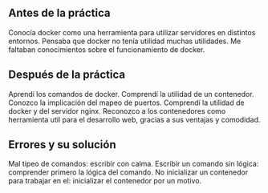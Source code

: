 ## Antes de la práctica
Conocía docker como una herramienta para utilizar servidores en distintos entornos.
Pensaba que docker no tenía utilidad muchas utilidades.
Me faltaban conocimientos sobre el funcionamiento de docker.

## Después de la práctica
Aprendí los comandos de docker.
Comprendí la utilidad de un contenedor.
Conozco la implicación del mapeo de puertos.
Comprendí la utilidad de docker y del servidor nginx.
Reconozco a los contenedores como herramienta util para el desarrollo web, gracias a sus ventajas y comodidad.

## Errores y su solución
Mal tipeo de comandos: escribir con calma.
Escribir un comando sin lógica: comprender primero la lógica del comando.
No inicializar un contenedor para trabajar en el: inicializar el contenedor por un motivo.

